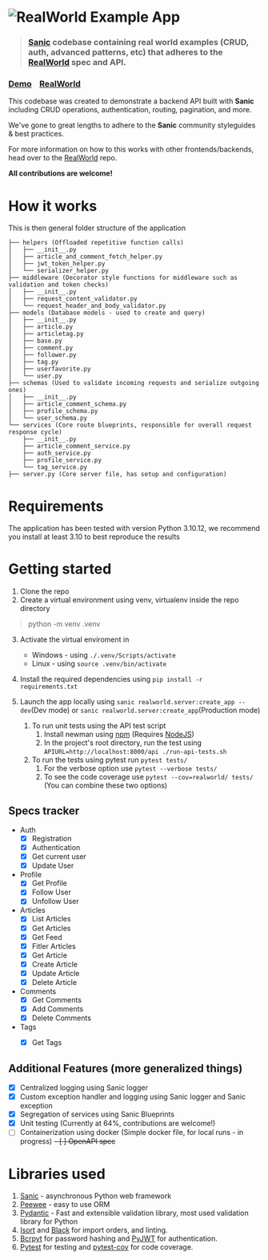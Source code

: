 # ![RealWorld Example App](logo.png)

> ### [Sanic](https://sanic.dev/en/) codebase containing real world examples (CRUD, auth, advanced patterns, etc) that adheres to the [RealWorld](https://github.com/gothinkster/realworld) spec and API.

### [Demo](https://demo.realworld.io/)&nbsp;&nbsp;&nbsp;&nbsp;[RealWorld](https://github.com/gothinkster/realworld)


This codebase was created to demonstrate a backend API built with **Sanic** including CRUD operations, authentication, routing, pagination, and more.

We've gone to great lengths to adhere to the **Sanic** community styleguides & best practices.

For more information on how to this works with other frontends/backends, head over to the [RealWorld](https://github.com/gothinkster/realworld) repo.

**All contributions are welcome!**
# How it works

This is then general folder structure of the application

```
├── helpers (Offloaded repetitive function calls)
│   ├── __init__.py
│   ├── article_and_comment_fetch_helper.py
│   ├── jwt_token_helper.py
│   └── serializer_helper.py
├── middleware (Decorator style functions for middleware such as validation and token checks)
│   ├── __init__.py
│   ├── request_content_validator.py
│   └── request_header_and_body_validator.py
├── models (Database models - used to create and query)
│   ├── __init__.py
│   ├── article.py
│   ├── articletag.py
│   ├── base.py
│   ├── comment.py
│   ├── follower.py
│   ├── tag.py
│   ├── userfavorite.py
│   └── user.py
├── schemas (Used to validate incoming requests and serialize outgoing ones)
│   ├── __init__.py
│   ├── article_comment_schema.py
│   ├── profile_schema.py
│   └── user_schema.py
└── services (Core route blueprints, responsible for overall request response cycle)
    ├── __init__.py
    ├── article_comment_service.py
    ├── auth_service.py
    ├── profile_service.py
    └── tag_service.py
├── server.py (Core server file, has setup and configuration)
```

# Requirements
The application has been tested with version Python 3.10.12, we recommend you install at least 3.10 to best reproduce the results
# Getting started

1. Clone the repo
2. Create a virtual environment using venv, virtualenv inside the repo directory
> python -m venv .venv

3. Activate the virtual enviroment in 
    - Windows - using `./.venv/Scripts/activate`
    - Linux - using `source .venv/bin/activate`

4. Install the required dependencies using `pip install -r requirements.txt`
5. Launch the app locally using `sanic realworld.server:create_app --dev`(Dev mode) or `sanic realworld.server:create_app`(Production mode)
    1. To run unit tests using the API test script
        1. Install newman using [npm](https://www.npmjs.com/) (Requires [NodeJS](https://nodejs.org/en))
        2. In the project's root directory, run the test using `APIURL=http://localhost:8000/api ./run-api-tests.sh`
    2. To run the tests using pytest run `pytest tests/`
        1. For the verbose option use `pytest --verbose tests/`
        2. To see the code coverage use `pytest --cov=realworld/ tests/` (You can combine these two options)

## Specs tracker
- Auth
    - [x] Registration
    - [x] Authentication
    - [x] Get current user
    - [x] Update User
- Profile
    - [x] Get Profile
    - [x] Follow User
    - [x] Unfollow User
- Articles
    - [x] List Articles
    - [x] Get Articles
    - [x] Get Feed
    - [x] Fitler Articles
    - [x] Get Article
    - [x] Create Article
    - [x] Update Article
    - [x] Delete Article
- Comments
    - [x] Get Comments
    - [x] Add Comments
    - [x] Delete Comments
- Tags
    - [x] Get Tags


## Additional Features (more generalized things)
- [x] Centralized logging using Sanic logger
- [x] Custom exception handler and logging using Sanic logger and Sanic exception
- [x] Segregation of services using Sanic Blueprints
- [x] Unit testing (Currently at 64%, contributions are welcome!)
- [ ] Containerization using docker (Simple docker file, for local runs - in progress)
~~- [ ] OpenAPI spec~~

# Libraries used
1. [Sanic](sanic.dev/) - asynchronous Python web framework
2. [Peewee](http://docs.peewee-orm.com/en/latest/) - easy to use ORM
3. [Pydantic](https://docs.pydantic.dev/latest/) - Fast and extensible validation library, most used validation library for Python
4. [Isort](https://pycqa.github.io/isort/index.html) and [Black](https://black.readthedocs.io/en/stable/) for import orders, and linting.
5. [Bcrpyt](https://pypi.org/project/bcrypt/) for password hashing and [PyJWT](https://pyjwt.readthedocs.io/en/stable/) for authentication.
6. [Pytest](https://docs.pytest.org/en/6.2.x/contents.html) for testing and [pytest-cov](https://pytest-cov.readthedocs.io/en/latest/) for code coverage.


